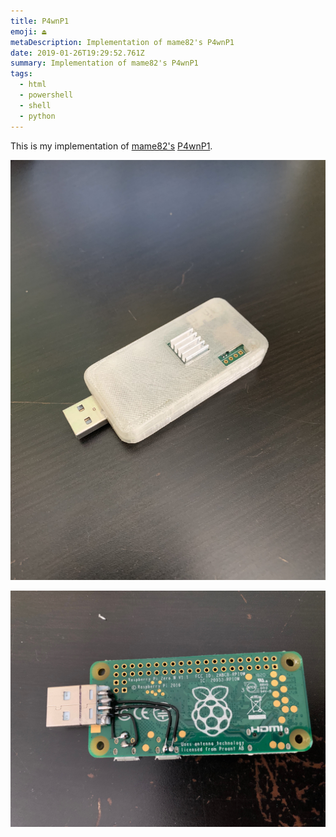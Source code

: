```yaml
---
title: P4wnP1
emoji: ⏏️
metaDescription: Implementation of mame82's P4wnP1
date: 2019-01-26T19:29:52.761Z
summary: Implementation of mame82's P4wnP1
tags:
  - html
  - powershell
  - shell
  - python
---
```

This is my implementation of [mame82's](https://github.com/mame82) [P4wnP1](https://p4wnp1.readthedocs.io/en/latest/).

![p4wnp1](/static/img/p4wnp1.jpg "p4wnp1")

![p4wnp1_bare](/static/img/p4wnp1_bare.jpg "p4wnp1_bare")